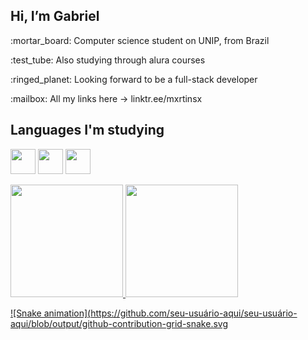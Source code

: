 ## Hi, I’m Gabriel

<p>:mortar_board: Computer science student on UNIP, from Brazil</p>
<p>:test_tube: Also studying through alura courses </p>
<p>:ringed_planet: Looking forward to be a full-stack developer</p> 
<p>:mailbox: All my links here -> linktr.ee/mxrtinsx </p>

## Languages I'm studying
<img loading="lazy" src="https://cdn.jsdelivr.net/gh/devicons/devicon@latest/icons/javascript/javascript-original.svg" width="40" height="40" /> <img loading="lazy" src="https://cdn.jsdelivr.net/gh/devicons/devicon@latest/icons/java/java-original.svg" width="40" height="40"  /> <img loading="lazy" src="https://cdn.jsdelivr.net/gh/devicons/devicon@latest/icons/python/python-plain-wordmark.svg" width="40" height="40" />
<div>
<a href="https://github.com/mxrtinsx">
<img loading="lazy" height="180em" src="https://github-readme-stats.vercel.app/api/top-langs/?username=mxrtinsx&layout=compact&langs_count=7&theme=dracula"/>
<img loading="lazy" height="180em" src="https://github-readme-stats.vercel.app/api?username=mxrtinsx&show_icons=true&theme=dracula&include_all_commits=true&count_private=true"/>
</div>


![Snake animation](https://github.com/seu-usuário-aqui/seu-usuário-aqui/blob/output/github-contribution-grid-snake.svg
